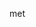 <!DOCTYPE html>
<html>
<head>
<script type="text/javascript" src="j2ds/math.js"></script>
<script type="text/javascript" src="j2ds/input.js"></script>
<script type="text/javascript" src="j2ds/dom.js"></script>
<script type="text/javascript" src="j2ds/j2ds.js"></script>
<script type="text/javascript" src="j2ds/net.js"></script>
<script type="text/javascript" src="j2ds/particles.js"></script>
<script type="text/javascript" src="j2ds/post.js"></script>



met
